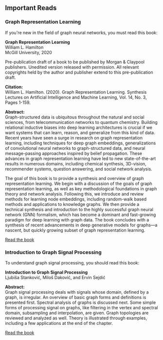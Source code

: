 ## Important Reads

### Graph Representation Learning

If you're new in the field of graph neural networks, you must read this book:

**Graph Representation Learning**  
William L. Hamilton  
McGill University, 2020

Pre-publication draft of a book to be published by Morgan & Claypool publishers. Unedited version released with permission. All relevant copyrights held by the author and publisher extend to this pre-publication draft.

**Citation:**  
William L. Hamilton. (2020). Graph Representation Learning. Synthesis Lectures on Artificial Intelligence and Machine Learning, Vol. 14, No. 3, Pages 1-159.

**Abstract:**  
Graph-structured data is ubiquitous throughout the natural and social sciences, from telecommunication networks to quantum chemistry. Building relational inductive biases into deep learning architectures is crucial if we want systems that can learn, reason, and generalize from this kind of data. Recent years have seen a surge in research on graph representation learning, including techniques for deep graph embeddings, generalizations of convolutional neural networks to graph-structured data, and neural message-passing approaches inspired by belief propagation. These advances in graph representation learning have led to new state-of-the-art results in numerous domains, including chemical synthesis, 3D-vision, recommender systems, question answering, and social network analysis.

The goal of this book is to provide a synthesis and overview of graph representation learning. We begin with a discussion of the goals of graph representation learning, as well as key methodological foundations in graph theory and network analysis. Following this, we introduce and review methods for learning node embeddings, including random-walk based methods and applications to knowledge graphs. We then provide a technical synthesis and introduction to the highly successful graph neural network (GNN) formalism, which has become a dominant and fast-growing paradigm for deep learning with graph data. The book concludes with a synthesis of recent advancements in deep generative models for graphs—a nascent, but quickly growing subset of graph representation learning.

[Read the book](https://www.cs.mcgill.ca/~wlh/grl_book/files/GRL_Book.pdf)

### Introduction to Graph Signal Processing

To understand graph signal processing, you should read this book:

**Introduction to Graph Signal Processing**  
Ljubiša Stanković, Miloš Daković, and Ervin Sejdić

**Abstract:**  
Graph signal processing deals with signals whose domain, defined by a graph, is irregular. An overview of basic graph forms and definitions is presented first. Spectral analysis of graphs is discussed next. Some simple forms of processing signal on graphs, like filtering in the vertex and spectral domain, subsampling and interpolation, are given. Graph topologies are reviewed and analyzed as well. Theory is illustrated through examples, including a few applications at the end of the chapter.

[Read the book](http://www.imedlab.org/pdfs/papers/introduction-to-graph-signal-processing.pdf)
